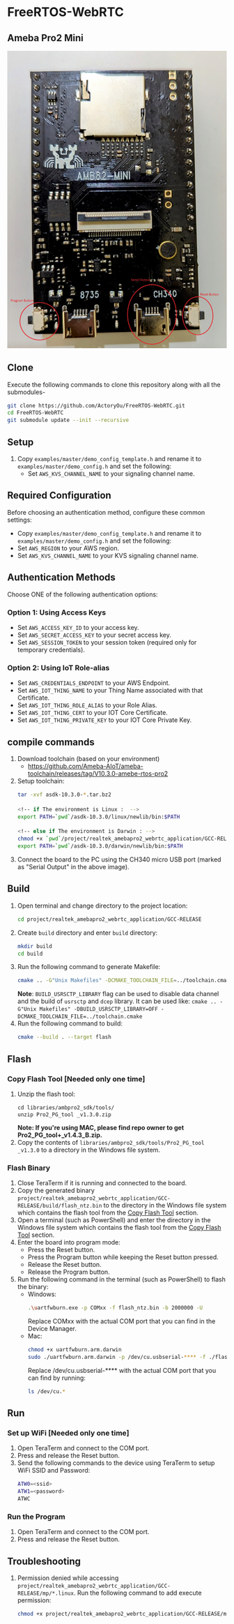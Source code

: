 # FreeRTOS-WebRTC

## Ameba Pro2 Mini
![Board Image](docs/images/board.jpg)

## Clone
Execute the following commands to clone this repository along with all the
submodules-
```sh
git clone https://github.com/ActoryOu/FreeRTOS-WebRTC.git
cd FreeRTOS-WebRTC
git submodule update --init --recursive
```

## Setup
1. Copy `examples/master/demo_config_template.h` and rename it to `examples/master/demo_config.h` and set the following:
   * Set `AWS_KVS_CHANNEL_NAME` to your signaling channel name.
## Required Configuration
Before choosing an authentication method, configure these common settings:
   * Copy `examples/master/demo_config_template.h` and rename it to `examples/master/demo_config.h` and set the following:
   * Set `AWS_REGION` to your AWS region.
   * Set `AWS_KVS_CHANNEL_NAME` to your KVS signaling channel name.

## Authentication Methods
Choose ONE of the following authentication options:

### Option 1: Using Access Keys
   * Set `AWS_ACCESS_KEY_ID` to your access key.
   * Set `AWS_SECRET_ACCESS_KEY` to your secret access key.
   * Set `AWS_SESSION_TOKEN` to your session token (required only for temporary credentials).

### Option 2: Using IoT Role-alias
   * Set `AWS_CREDENTIALS_ENDPOINT` to your AWS Endpoint.
   * Set `AWS_IOT_THING_NAME` to your Thing Name associated with that Certificate.
   * Set `AWS_IOT_THING_ROLE_ALIAS` to your Role Alias.
   * Set `AWS_IOT_THING_CERT` to your IOT Core Certificate.
   * Set `AWS_IOT_THING_PRIVATE_KEY` to your IOT Core Private Key.
## compile commands
1. Download toolchain (based on your environment)
   - https://github.com/Ameba-AIoT/ameba-toolchain/releases/tag/V10.3.0-amebe-rtos-pro2
1. Setup toolchain:
   ```sh
   tar -xvf asdk-10.3.0-*.tar.bz2

   <!-- if The environment is Linux :  -->
   export PATH=`pwd`/asdk-10.3.0/linux/newlib/bin:$PATH

   <!-- else if The environment is Darwin : -->
   chmod +x `pwd`/project/realtek_amebapro2_webrtc_application/GCC-RELEASE/mp/* 
   export PATH=`pwd`/asdk-10.3.0/darwin/newlib/bin:$PATH
   ```
1. Connect the board to the PC using the CH340 micro USB port (marked as "Serial
   Output" in the above image).

## Build
1. Open terminal and change directory to the project location:
   ```sh
   cd project/realtek_amebapro2_webrtc_application/GCC-RELEASE
   ```
1. Create `build` directory and enter `build` directory:
   ```sh
   mkdir build
   cd build
   ```
1. Run the following command to generate Makefile:
   ```sh
   cmake .. -G"Unix Makefiles" -DCMAKE_TOOLCHAIN_FILE=../toolchain.cmake
   ```
   **Note**: `BUILD_USRSCTP_LIBRARY` flag can be used to disable data channel and the build of `usrsctp` and `dcep` library. It can be used like: `cmake .. -G"Unix Makefiles" -DBUILD_USRSCTP_LIBRARY=OFF -DCMAKE_TOOLCHAIN_FILE=../toolchain.cmake`
1. Run the following command to build:
   ```sh
   cmake --build . --target flash
   ```

## Flash
### Copy Flash Tool [Needed only one time]
1. Unzip the flash tool:
   ```shell
   cd libraries/ambpro2_sdk/tools/
   unzip Pro2_PG_tool _v1.3.0.zip
   ```
   **Note: If you're using MAC, please find repo owner to get Pro2_PG_tool+_v1.4.3_B.zip.**
1. Copy the contents of `libraries/ambpro2_sdk/tools/Pro2_PG_tool _v1.3.0` to
   a directory in the Windows file system.

### Flash Binary
1. Close TeraTerm if it is running and connected to the board.
1. Copy the generated binary `project/realtek_amebapro2_webrtc_application/GCC-RELEASE/build/flash_ntz.bin`
   to the directory in the Windows file system which contains the flash tool
   from the [Copy Flash Tool](#copy-flash-tool-needed-only-one-time) section.
1. Open a terminal (such as PowerShell) and enter the directory in the
   Windows file system which contains the flash tool from the
   [Copy Flash Tool](#copy-flash-tool-needed-only-one-time) section.
1. Enter the board into program mode:
   * Press the Reset button.
   * Press the Program button while keeping the Reset button pressed.
   * Release the Reset button.
   * Release the Program button.
1. Run the following command in the terminal (such as PowerShell) to
   flash the binary:
   * Windows:
      ```sh
      .\uartfwburn.exe -p COMxx -f flash_ntz.bin -b 2000000 -U
      ```
      Replace COMxx with the actual COM port that you can find in the Device Manager.
   * Mac: 
      ```sh
      chmod +x uartfwburn.arm.darwin 
      sudo ./uartfwburn.arm.darwin -p /dev/cu.usbserial-**** -f ./flash_ntz.bin -b 2000000 -U
      ```
      Replace /dev/cu.usbserial-**** with the actual COM port that you can find by running: 
      ```sh
      ls /dev/cu.*
      ```

## Run
### Set up WiFi [Needed only one time]
1. Open TeraTerm and connect to the COM port.
1. Press and release the Reset button.
1. Send the following commands to the device using TeraTerm to setup WiFi SSID
   and Password:
   ```sh
   ATW0=<ssid>
   ATW1=<password>
   ATWC
   ```

### Run the Program
1. Open TeraTerm and connect to the COM port.
1. Press and release the Reset button.

## Troubleshooting

1. Permission denied while accessing `project/realtek_amebapro2_webrtc_application/GCC-RELEASE/mp/*.linux`.
   Run the following command to add execute permission:
   ```sh
   chmod +x project/realtek_amebapro2_webrtc_application/GCC-RELEASE/mp/*.linux
   ```
